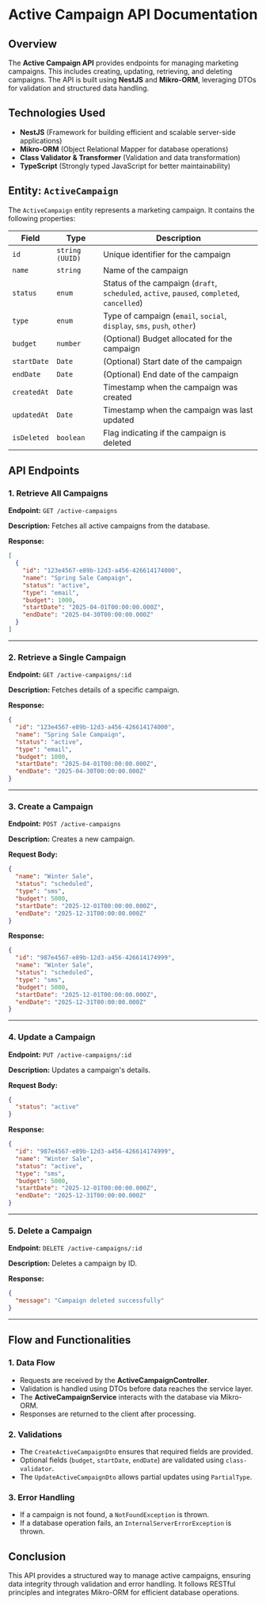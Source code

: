 # Active Campaign API Documentation

## Overview
The **Active Campaign API** provides endpoints for managing marketing campaigns. This includes creating, updating, retrieving, and deleting campaigns. The API is built using **NestJS** and **Mikro-ORM**, leveraging DTOs for validation and structured data handling.

## Technologies Used
- **NestJS** (Framework for building efficient and scalable server-side applications)
- **Mikro-ORM** (Object Relational Mapper for database operations)
- **Class Validator & Transformer** (Validation and data transformation)
- **TypeScript** (Strongly typed JavaScript for better maintainability)

## Entity: `ActiveCampaign`
The `ActiveCampaign` entity represents a marketing campaign. It contains the following properties:

| Field       | Type     | Description |
|------------|---------|-------------|
| `id`       | `string (UUID)` | Unique identifier for the campaign |
| `name`     | `string` | Name of the campaign |
| `status`   | `enum`   | Status of the campaign (`draft`, `scheduled`, `active`, `paused`, `completed`, `cancelled`) |
| `type`     | `enum`   | Type of campaign (`email`, `social`, `display`, `sms`, `push`, `other`) |
| `budget`   | `number` | (Optional) Budget allocated for the campaign |
| `startDate`| `Date`   | (Optional) Start date of the campaign |
| `endDate`  | `Date`   | (Optional) End date of the campaign |
| `createdAt`| `Date`   | Timestamp when the campaign was created |
| `updatedAt`| `Date`   | Timestamp when the campaign was last updated |
| `isDeleted`| `boolean` | Flag indicating if the campaign is deleted |

## API Endpoints

### **1. Retrieve All Campaigns**
**Endpoint:** `GET /active-campaigns`

**Description:** Fetches all active campaigns from the database.

**Response:**
```json
[
  {
    "id": "123e4567-e89b-12d3-a456-426614174000",
    "name": "Spring Sale Campaign",
    "status": "active",
    "type": "email",
    "budget": 1000,
    "startDate": "2025-04-01T00:00:00.000Z",
    "endDate": "2025-04-30T00:00:00.000Z"
  }
]
```

---

### **2. Retrieve a Single Campaign**
**Endpoint:** `GET /active-campaigns/:id`

**Description:** Fetches details of a specific campaign.

**Response:**
```json
{
  "id": "123e4567-e89b-12d3-a456-426614174000",
  "name": "Spring Sale Campaign",
  "status": "active",
  "type": "email",
  "budget": 1000,
  "startDate": "2025-04-01T00:00:00.000Z",
  "endDate": "2025-04-30T00:00:00.000Z"
}
```

---

### **3. Create a Campaign**
**Endpoint:** `POST /active-campaigns`

**Description:** Creates a new campaign.

**Request Body:**
```json
{
  "name": "Winter Sale",
  "status": "scheduled",
  "type": "sms",
  "budget": 5000,
  "startDate": "2025-12-01T00:00:00.000Z",
  "endDate": "2025-12-31T00:00:00.000Z"
}
```

**Response:**
```json
{
  "id": "987e4567-e89b-12d3-a456-426614174999",
  "name": "Winter Sale",
  "status": "scheduled",
  "type": "sms",
  "budget": 5000,
  "startDate": "2025-12-01T00:00:00.000Z",
  "endDate": "2025-12-31T00:00:00.000Z"
}
```

---

### **4. Update a Campaign**
**Endpoint:** `PUT /active-campaigns/:id`

**Description:** Updates a campaign's details.

**Request Body:**
```json
{
  "status": "active"
}
```

**Response:**
```json
{
  "id": "987e4567-e89b-12d3-a456-426614174999",
  "name": "Winter Sale",
  "status": "active",
  "type": "sms",
  "budget": 5000,
  "startDate": "2025-12-01T00:00:00.000Z",
  "endDate": "2025-12-31T00:00:00.000Z"
}
```

---

### **5. Delete a Campaign**
**Endpoint:** `DELETE /active-campaigns/:id`

**Description:** Deletes a campaign by ID.

**Response:**
```json
{
  "message": "Campaign deleted successfully"
}
```

---

## Flow and Functionalities

### **1. Data Flow**
- Requests are received by the **ActiveCampaignController**.
- Validation is handled using DTOs before data reaches the service layer.
- The **ActiveCampaignService** interacts with the database via Mikro-ORM.
- Responses are returned to the client after processing.

### **2. Validations**
- The `CreateActiveCampaignDto` ensures that required fields are provided.
- Optional fields (`budget`, `startDate`, `endDate`) are validated using `class-validator`.
- The `UpdateActiveCampaignDto` allows partial updates using `PartialType`.

### **3. Error Handling**
- If a campaign is not found, a `NotFoundException` is thrown.
- If a database operation fails, an `InternalServerErrorException` is thrown.

## Conclusion
This API provides a structured way to manage active campaigns, ensuring data integrity through validation and error handling. It follows RESTful principles and integrates Mikro-ORM for efficient database operations.


